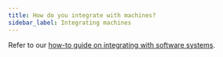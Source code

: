 ```yaml
---
title: How do you integrate with machines?
sidebar_label: Integrating machines
---
```


Refer to our [how-to guide on integrating with software systems](../how-to-guides/integrating-with-actyx/machines).
